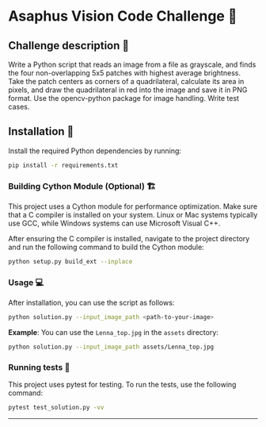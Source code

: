# Asaphus Vision Code Challenge 🚀

## Challenge description 📝
Write a Python script that reads an image from a file as grayscale, and finds the four non-overlapping 5x5 patches with highest average brightness. Take the patch centers as corners of a quadrilateral, calculate its area in pixels, and draw the quadrilateral in red into the image and save it in PNG format. Use the opencv-python package for image handling. Write test cases.

## Installation 🔧
Install the required Python dependencies by running:
```sh
pip install -r requirements.txt
```

### Building Cython Module (Optional) 🏗️

This project uses a Cython module for performance optimization. Make sure that a C compiler is installed on your system. Linux or Mac systems typically use GCC, while Windows systems can use Microsoft Visual C++.

After ensuring the C compiler is installed, navigate to the project directory and run the following command to build the Cython module:

```sh
python setup.py build_ext --inplace
```

### Usage 💻
After installation, you can use the script as follows:
```sh
python solution.py --input_image_path <path-to-your-image>
```

**Example**: You can use the `Lenna_top.jpg` in the `assets` directory:
```sh
python solution.py --input_image_path assets/Lenna_top.jpg
```

### Running tests 🧪
This project uses pytest for testing. To run the tests, use the following command:
```sh
pytest test_solution.py -vv
```

---
